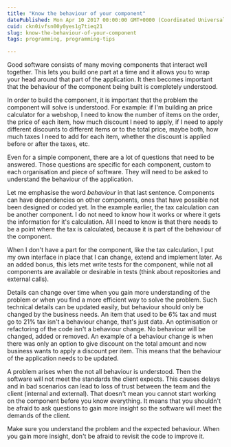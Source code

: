 ```yaml
---
title: "Know the behaviour of your component"
datePublished: Mon Apr 10 2017 00:00:00 GMT+0000 (Coordinated Universal Time)
cuid: ckn0ivfsn00y0yes1g7tieq21
slug: know-the-behaviour-of-your-component
tags: programming, programming-tips

---
```



Good software consists of many moving components that interact well together. This lets you build one part at a time and it allows you to wrap your head around that part of the application. It then becomes important that the behaviour of the component being built is completely understood.

In order to build the component, it is important that the problem the component will solve is understood. For example: if I'm building an price calculator for a webshop, I need to know the number of items on the order, the price of each item, how much discount I need to apply, if I need to apply different discounts to different items or to the total price, maybe both, how much taxes I need to add for each item, whether the discount is applied before or after the taxes, etc.

Even for a simple component, there are a lot of questions that need to be answered. Those questions are specific for each component, custom to each organisation and piece of software. They will need to be asked to understand the behaviour of the application.

Let me emphasise the word _behaviour_ in that last sentence. Components can have dependencies on other components, ones that have possible not been designed or coded yet. In the example earlier, the tax calculation can be another component. I do not need to know how it works or where it gets the information for it's calculation. All I need to know is that there needs to be a point where the tax is calculated, because it is part of the behaviour of the component.

When I don't have a part for the component, like the tax calculation, I put my own interface in place that I can change, extend and implement later. As an added bonus, this lets met write tests for the component, while not all components are available or desirable in tests (think about repositories and external calls).

Details can change over time when you gain more understanding of the problem or when you find a more efficient way to solve the problem. Such technical details can be updated easily, but behaviour should only be changed by the business needs. An item that used to be 6% tax and must go to 21% tax isn't a behaviour change, that's just data. An optimisation or refactoring of the code isn't a behaviour change. No behaviour will be changed, added or removed. An example of a behaviour change is when there was only an option to give discount on the total amount and now business wants to apply a discount per item. This means that the behaviour of the application needs to be updated.

A problem arises when the not all behaviour is understood. Then the software will not meet the standards the client expects. This causes delays and in bad scenarios can lead to loss of trust between the team and the client (internal and external). That doesn't mean you cannot start working on the component before you know everything. It means that you shouldn't be afraid to ask questions to gain more insight so the software will meet the demands of the client.

Make sure you understand the problem and the expected behaviour. When you gain more insight, don't be afraid to revisit the code to improve it.
